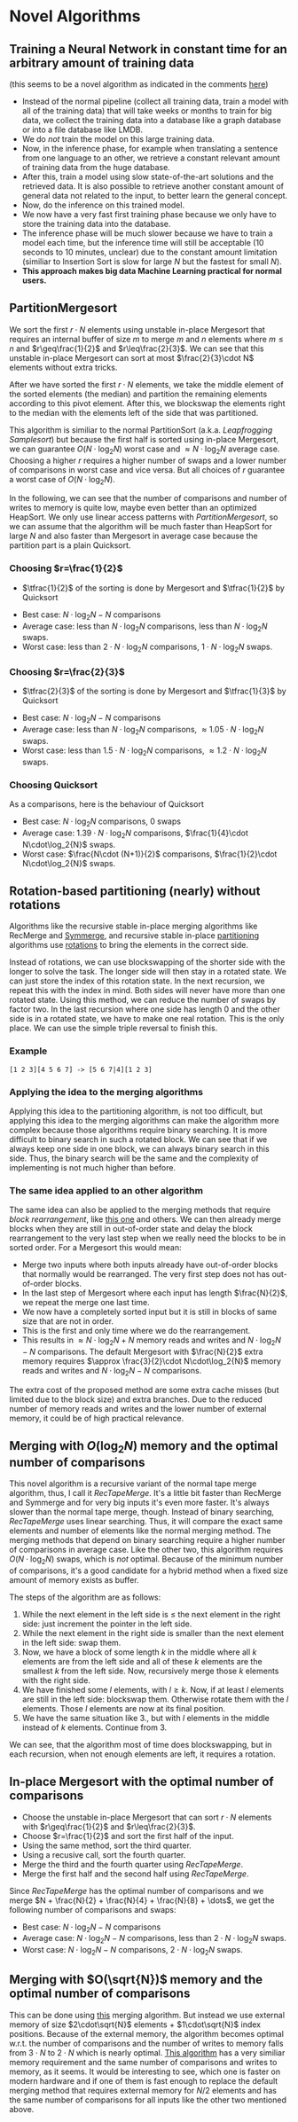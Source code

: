 # Novel Algorithms

## Training a Neural Network in constant time for an arbitrary amount of training data
(this seems to be a novel algorithm as indicated in the comments [here](https://ai.stackexchange.com/questions/46122/downsides-of-training-a-neural-network-in-constant-time))

- Instead of the normal pipeline (collect all training data, train a model with all of the training data) that will take weeks or months to train for big data,
  we collect the training data into a database like a graph database or into a file database like LMDB.
- We do _not_ train the model on this large training data.
- Now, in the inference phase, for example when translating a sentence from one language to an other, we retrieve a constant relevant amount of training data from the huge database.
- After this, train a model using slow state-of-the-art solutions and the retrieved data. It is also possible to retrieve another constant amount of general data not related to the input, to better learn the general concept.
- Now, do the inference on this trained model.
- We now have a very fast first training phase because we only have to store the training data into the database.
- The inference phase will be much slower because we have to train a model each time, but the inference time will still be acceptable (10 seconds to 10 minutes, unclear) due to the constant amount limitation (similiar to Insertion Sort is slow for large $N$ but the fastest for small $N$).
- **This approach makes big data Machine Learning practical for normal users.**

## PartitionMergesort

We sort the first $r\cdot N$ elements using unstable in-place Mergesort that requires an internal buffer of size $m$ to merge $m$ and $n$ elements where $m\leq n$ and $r\geq\frac{1}{2}$ and $r\leq\frac{2}{3}$.
We can see that this unstable in-place Mergesort can sort at most $\frac{2}{3}\cdot N$ elements without extra tricks.

After we have sorted the first $r\cdot N$ elements, we take the middle element of the sorted elements (the median) and partition the remaining elements according to this pivot element.
After this, we blockswap the elements right to the median with the elements left of the side that was partitioned.

This algorithm is similiar to the normal PartitionSort (a.k.a. _Leapfrogging Samplesort_) but because the first half is sorted using in-place Mergesort, we can guarantee $O(N\cdot\log_2{N})$ worst case and $\approx N\cdot\log_2{N}$ average case.
Choosing a higher $r$ requires a higher number of swaps and a lower number of comparisons in worst case and vice versa. But all choices of $r$ guarantee a worst case of $O(N\cdot\log_2{N})$.

In the following, we can see that the number of comparisons and number of writes to memory is quite low, maybe even better than an optimized HeapSort.
We only use linear access patterns with _PartitionMergesort_, so we can assume that the algorithm will be much faster than HeapSort for large $N$ and also faster than Mergesort in average case because the partition part is a plain Quicksort.

### Choosing $r=\frac{1}{2}$
+ $\tfrac{1}{2}$ of the sorting is done by Mergesort and $\tfrac{1}{2}$ by Quicksort


- Best case: $N\cdot\log_2{N}-N$ comparisons
- Average case: less than $N\cdot\log_2{N}$ comparisons, less than $N\cdot\log_2{N}$ swaps.
- Worst case: less than $2\cdot N\cdot\log_2{N}$ comparisons, $1\cdot N\cdot\log_2{N}$ swaps.

### Choosing $r=\frac{2}{3}$
+ $\tfrac{2}{3}$ of the sorting is done by Mergesort and $\tfrac{1}{3}$ by Quicksort

- Best case: $N\cdot\log_2{N}-N$ comparisons
- Average case: less than $N\cdot\log_2{N}$ comparisons, $\approx 1.05\cdot N\cdot\log_2{N}$ swaps.
- Worst case: less than $1.5\cdot N\cdot\log_2{N}$ comparisons, $\approx 1.2\cdot N\cdot\log_2{N}$ swaps.

### Choosing Quicksort
As a comparisons, here is the behaviour of Quicksort

- Best case: $N\cdot\log_2{N}$ comparisons, 0 swaps
- Average case: $1.39\cdot N\cdot\log_2{N}$ comparisons, $\frac{1}{4}\cdot N\cdot\log_2{N}$ swaps.
- Worst case: $\frac{N\cdot (N+1)}{2}$ comparisons, $\frac{1}{2}\cdot N\cdot\log_2{N}$ swaps.

##  Rotation-based partitioning (nearly) without rotations

Algorithms like the recursive stable in-place merging algorithms like RecMerge and [Symmerge](http://itbe.hanyang.ac.kr/ak/papers/esa2004.pdf), and recursive stable in-place [partitioning](https://en.cppreference.com/w/cpp/algorithm/stable_partition) algorithms use [rotations](https://github.com/scandum/rotate) to bring the elements in the correct side.

Instead of rotations, we can use blockswapping of the shorter side with the longer to solve the task. The longer side will then stay in a rotated state. We can just store the index of this rotation state.
In the next recursion, we repeat this with the index in mind. Both sides will never have more than one rotated state. Using this method, we can reduce the number of swaps by factor two.
In the last recursion where one side has length 0 and the other side is in a rotated state, we have to make one real rotation. This is the only place. We can use the simple triple reversal to finish this.

### Example
```
[1 2 3][4 5 6 7] -> [5 6 7|4][1 2 3]
```

### Applying the idea to the merging algorithms
Applying this idea to the partitioning algorithm, is not too difficult, but applying this idea to the merging algorithms can make the algorithm more complex because those algorithms require binary searching.
It is more difficult to binary search in such a rotated block. We can see that if we always keep one side in one block, we can always binary search in this side. Thus, the binary search will be the same and the complexity of implementing is not much higher than before.

### The same idea applied to an other algorithm
The same idea can also be applied to the merging methods that require _block rearrangement_, like [this one](https://academic.oup.com/comjnl/article-pdf/30/4/372/1068585/300372.pdf) and others. We can then already merge blocks when they are still in out-of-order state and delay the block rearrangement to the very last step when we really need the blocks to be in sorted order.
For a Mergesort this would mean:
- Merge two inputs where both inputs already have out-of-order blocks that normally would be rearranged. The very first step does not has out-of-order blocks.
- In the last step of Mergesort where each input has length $\frac{N}{2}$, we repeat the merge one last time.
- We now have a completely sorted input but it is still in blocks of same size that are not in order.
- This is the first and only time where we do the rearrangement.
- This results in $\approx N\cdot\log_2{N}+N$ memory reads and writes and $N\cdot\log_2{N}-N$ comparisons. The default Mergesort with $\frac{N}{2}$ extra memory requires $\approx \frac{3}{2}\cdot N\cdot\log_2{N}$ memory reads and writes and $N\cdot\log_2{N}-N$ comparisons.

The extra cost of the proposed method are some extra cache misses (but limited due to the block size) and extra branches.
Due to the reduced number of memory reads and writes and the lower number of external memory, it could be of high practical relevance.

## Merging with $O(\log_2{N})$ memory and the optimal number of comparisons
This novel algorithm is a recursive variant of the normal tape merge algorithm, thus, I call it _RecTapeMerge_. It's a little bit faster than RecMerge and Symmerge and for very big inputs it's even more faster. It's always slower than the normal tape merge, though.
Instead of binary searching, _RecTapeMerge_ uses linear searching. Thus, it will compare the exact same elements and number of elements like the normal merging method. The merging methods that depend on binary searching require a higher number of comparisons in average case. Like the other two, this algorithm requires $O(N\cdot\log_2{N})$ swaps, which is _not_ optimal. Because of the minimum number of comparisons, it's a good candidate for a hybrid method when a fixed size amount of memory exists as buffer.

The steps of the algorithm are as follows: 

1. While the next element in the left side is $\leq$ the next element in the right side: just increment the pointer in the left side.
2. While the next element in the right side is smaller than the next element in the left side: swap them.
3. Now, we have a block of some length $k$ in the middle where all $k$ elements are from the left side and all of these $k$ elements are the smallest $k$ from the left side.
   Now, recursively merge those $k$ elements with the right side.
4. We have finished some $l$ elements, with $l\geq k$. Now, if at least $l$ elements are still in the left side: blockswap them. Otherwise rotate them with the $l$ elements.
   Those $l$ elements are now at its final position.
5. We have the same situation like 3., but with $l$ elements in the middle instead of $k$ elements. Continue from 3.

We can see, that the algorithm most of time does blockswapping, but in each recursion, when not enough elements are left, it requires a rotation.

## In-place Mergesort with the optimal number of comparisons
- Choose the unstable in-place Mergesort that can sort $r\cdot N$ elements with $r\geq\frac{1}{2}$ and $r\leq\frac{2}{3}$.
- Choose $r=\frac{1}{2}$ and sort the first half of the input.
- Using the same method, sort the third quarter.
- Using a recusive call, sort the fourth quarter.
- Merge the third and the fourth quarter using _RecTapeMerge_.
- Merge the first half and the second half using _RecTapeMerge_.

Since _RecTapeMerge_ has the optimal number of comparisons and we merge $N + \frac{N}{2} + \frac{N}{4} + \frac{N}{8} + \dots$,
we get the following number of comparisons and swaps:

- Best case: $N\cdot\log_2{N}-N$ comparisons
- Average case: $N\cdot\log_2{N}-N$ comparisons, less than $2\cdot N\cdot\log_2{N}$ swaps.
- Worst case: $N\cdot\log_2{N}-N$ comparisons, $2\cdot N\cdot\log_2{N}$ swaps.

## Merging with $O(\sqrt{N})$ memory and the optimal number of comparisons
This can be done using [this](https://www.sciencedirect.com/science/article/abs/pii/S002001900500339X) merging algorithm. But instead we use external memory of size $2\cdot\sqrt{N}$ elements + $1\cdot\sqrt{N}$ index positions.
Because of the external memory, the algorithm becomes optimal w.r.t. the number of comparisons and the number of writes to memory falls from $3\cdot N$ to $2\cdot N$ which is nearly optimal.
[This algorithm](https://academic.oup.com/comjnl/article-pdf/30/4/372/1068585/300372.pdf) has a very similiar memory requirement and the same number of comparisons and writes to memory, as it seems.
It would be interesting to see, which one is faster on modern hardware and if one of them is fast enough to replace the default merging method that requires external memory for $N/2$ elements and has the same number of comparisons for all inputs like the other two mentioned above. 
